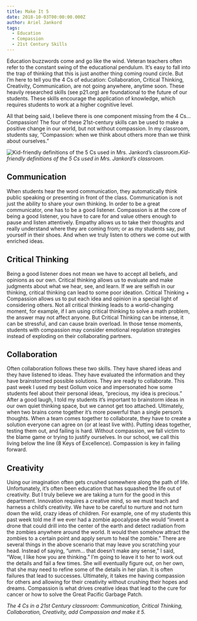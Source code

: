 ```yaml
---
title: Make It 5
date: 2018-10-03T00:00:00.000Z
author: Ariel Jankord
tags:
  - Education
  - Compassion
  - 21st Century Skills
---
```


Education buzzwords come and go like the wind. Veteran teachers often refer to the constant swing of the educational pendulum. It’s easy to fall into the trap of thinking that this is just another thing coming round circle. But I’m here to tell you the 4 Cs of education: Collaboration, Critical Thinking, Creativity, Communication, are not going anywhere, anytime soon. These heavily researched skills (see p21.org) are foundational to the future of our students. These skills encourage the application of knowledge, which requires students to work at a higher cognitive level.

All that being said, I believe there is one component missing from the 4 Cs… Compassion! The four of these 21st-century skills can be used to make a positive change in our world, but not without compassion. In my classroom, students say, “Compassion: when we think about others more than we think about ourselves.”

![Kid-friendly definitions of the 5 Cs used in Mrs. Jankord’s classroom.](../../static/img/make-it-5.png)*Kid-friendly definitions of the 5 Cs used in Mrs. Jankord’s classroom.*

## Communication

When students hear the word communication, they automatically think public speaking or presenting in front of the class. Communication is not just the ability to share your own thinking. In order to be a great communicator, one has to be a good listener. Compassion is at the core of being a good listener, you have to care for and value others enough to pause and listen attentively. Empathy allows us to take their thoughts and really understand where they are coming from; or as my students say, put yourself in their shoes. And when we truly listen to others we come out with enriched ideas.

## Critical Thinking

Being a good listener does not mean we have to accept all beliefs, and opinions as our own. Critical thinking allows us to evaluate and make judgments about what we hear, see, and learn. If we are selfish in our thinking, critical thinking can lead to some poor ideation. Critical Thinking + Compassion allows us to put each idea and opinion in a special light of considering others. Not all critical thinking leads to a world-changing moment, for example, if I am using critical thinking to solve a math problem, the answer may not affect anyone. But Critical Thinking can be intense, it can be stressful, and can cause brain overload. In those tense moments, students with compassion may consider emotional regulation strategies instead of exploding on their collaborating partners.

## Collaboration

Often collaboration follows these two skills. They have shared ideas and they have listened to ideas. They have evaluated the information and they have brainstormed possible solutions. They are ready to collaborate. This past week I used my best Gollum voice and impersonated how some students feel about their personal ideas, “precious, my idea is precious.” After a good laugh, I told my students it’s important to brainstorm ideas in our own quiet thinking space, but we cannot get too attached. Ultimately, when two brains come together it’s more powerful than a single person’s thoughts. When a team comes together to collaborate, they have to create a solution everyone can agree on (or at least live with). Putting ideas together, testing them out, and failing is hard. Without compassion, we fall victim to the blame game or trying to justify ourselves. In our school, we call this living below the line (8 Keys of Excellence). Compassion is key in failing forward.

## Creativity

Using our imagination often gets crushed somewhere along the path of life. Unfortunately, it’s often been education that has squashed the life out of creativity. But I truly believe we are taking a turn for the good in this department. Innovation requires a creative mind, so we must teach and harness a child’s creativity. We have to be careful to nurture and not turn down the wild, crazy ideas of children. For example, one of my students this past week told me if we ever had a zombie apocalypse she would “invent a drone that could drill into the center of the earth and detect radiation from the zombies anywhere around the world. It would then somehow attract the zombies to a certain point and apply serum to heal the zombie.” There are several things in the above scenario that may leave you scratching your head. Instead of saying, “umm… that doesn’t make any sense,” I said, “Wow, I like how you are thinking.” I’m going to leave it to her to work out the details and fail a few times. She will eventually figure out, on her own, that she may need to refine some of the details in her plan. It is often failures that lead to successes. Ultimately, it takes me having compassion for others and allowing for their creativity without crushing their hopes and dreams. Compassion is what drives creative ideas that lead to the cure for cancer or how to solve the Great Pacific Garbage Patch.

*The 4 Cs in a 21st Century classroom: Communication, Critical Thinking, Collaboration, Creativity, add Compassion and make it 5.*

